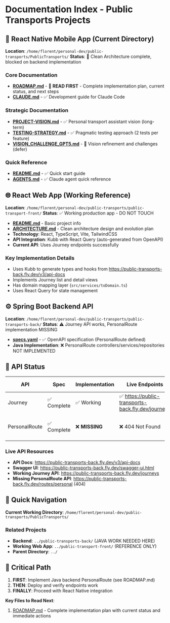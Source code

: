 # Documentation Index - Public Transports Projects

## 📱 React Native Mobile App (Current Directory)

**Location**: `/home/florent/personal-dev/public-transports/PublicTransports/`
**Status**: 🚧 Clean Architecture complete, blocked on backend implementation

### Core Documentation

- **[ROADMAP.md](./ROADMAP.md)** - 🚨 **READ FIRST** - Complete implementation plan, current status, and next steps
- **[CLAUDE.md](./CLAUDE.md)** - ✅ Development guide for Claude Code

### Strategic Documentation

- **[PROJECT-VISION.md](./PROJECT-VISION.md)** - ✅ Personal transport assistant vision (long-term)
- **[TESTING-STRATEGY.md](./TESTING-STRATEGY.md)** - ✅ Pragmatic testing approach (2 tests per feature)
- **[VISION_CHALLENGE_GPT5.md](./VISION_CHALLENGE_GPT5.md)** - 📝 Vision refinement and challenges (defer)

### Quick Reference

- **[README.md](./README.md)** - ✅ Quick start guide
- **[AGENTS.md](./AGENTS.md)** - ✅ Claude agent quick reference

## 🌐 React Web App (Working Reference)

**Location**: `/home/florent/personal-dev/public-transports/public-transport-front/`
**Status**: ✅ Working production app - DO NOT TOUCH

- **[README.md](../public-transport-front/README.md)** - Basic project info
- **[ARCHITECTURE.md](../public-transport-front/ARCHITECTURE.md)** - Clean architecture design and evolution plan
- **Technology**: React, TypeScript, Vite, TailwindCSS
- **API Integration**: Kubb with React Query (auto-generated from OpenAPI)
- **Current API**: Uses Journey endpoints successfully

### Key Implementation Details

- Uses Kubb to generate types and hooks from https://public-transports-back.fly.dev/v3/api-docs
- Implements Journey list and detail views
- Has domain mapping layer (`src/services/toDomain.ts`)
- Uses React Query for state management

## ⚙️ Spring Boot Backend API

**Location**: `/home/florent/personal-dev/public-transports/public-transports-back/`
**Status**: ⚠️ Journey API works, PersonalRoute implementation MISSING

- **[specs.yaml](../public-transports-back/adapter-rest/src/main/resources/specs.yaml)** - ✅ OpenAPI specification (PersonalRoute defined)
- **Java Implementation**: ❌ PersonalRoute controllers/services/repositories NOT IMPLEMENTED

## 🔗 API Status

| API           | Spec        | Implementation | Live Endpoints                                     | Used By                 |
| ------------- | ----------- | -------------- | -------------------------------------------------- | ----------------------- |
| Journey       | ✅ Complete | ✅ Working     | ✅ https://public-transports-back.fly.dev/journeys | React Web App           |
| PersonalRoute | ✅ Complete | ❌ **MISSING** | ❌ 404 Not Found                                   | 🚧 Blocked React Native |

### Live API Resources

- **API Docs**: https://public-transports-back.fly.dev/v3/api-docs
- **Swagger UI**: https://public-transports-back.fly.dev/swagger-ui.html
- **Working Journey API**: https://public-transports-back.fly.dev/journeys
- **Missing PersonalRoute API**: https://public-transports-back.fly.dev/routes/personal (404)

## 🎯 Quick Navigation

**Current Working Directory**: `/home/florent/personal-dev/public-transports/PublicTransports/`

### Related Projects

- **Backend**: `../public-transports-back/` (JAVA WORK NEEDED HERE)
- **Working Web App**: `../public-transport-front/` (REFERENCE ONLY)
- **Parent Directory**: `../`

## 🚨 Critical Path

1. **FIRST**: Implement Java backend PersonalRoute (see ROADMAP.md)
2. **THEN**: Deploy and verify endpoints work
3. **FINALLY**: Proceed with React Native integration

**Key Files to Read Next**:

1. [ROADMAP.md](./ROADMAP.md) - Complete implementation plan with current status and immediate actions
